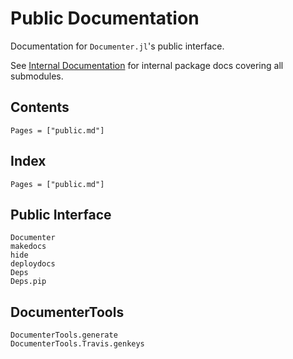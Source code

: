 # Public Documentation

Documentation for `Documenter.jl`'s public interface.

See [Internal Documentation](@ref) for internal package docs covering all submodules.

## Contents

```@contents
Pages = ["public.md"]
```

## Index

```@index
Pages = ["public.md"]
```

## Public Interface

```@docs
Documenter
makedocs
hide
deploydocs
Deps
Deps.pip
```

## DocumenterTools

```@docs
DocumenterTools.generate
DocumenterTools.Travis.genkeys
```
